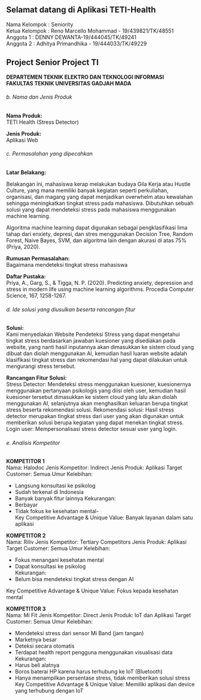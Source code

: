 ## Selamat datang di Aplikasi TETI-Health 

Nama Kelompok : Seniority<br/>
Ketua Kelompok : Reno Marcello Mohammad - 19/439821/TK/48551<br/> 
Anggota 1 : DENNY DEWANTA-19/444045/TK/49241  <br/>
Anggota 2 : Adhitya Primandhika - 19/444033/TK/49229  <br/>

## Project Senior Project TI

**DEPARTEMEN TEKNIK ELEKTRO DAN TEKNOLOGI INFORMASI  
FAKULTAS TEKNIK UNIVERSITAS GADJAH MADA**

###### b.	Nama dan Jenis Produk
**Nama Produk:**  
TETI Health (Stress Detector)

**Jenis Produk:**  
Aplikasi Web


###### c.	Permasalahan yang dipecahkan
**Latar Belakang:**  

Belakangan ini, mahasiswa kerap melakukan budaya Gila Kerja atau Hustle Culture, yang mana memiliki banyak kegiatan seperti perkuliahan, organisasi, dan magang yang dapat menjadikan overwhelm atau kewalahan sehingga meningkatkan tingkat stress pada mahasiswa. Dibutuhkan sebuah solusi yang dapat mendeteksi stress pada mahasiswa menggunakan machine learning.

Algoritma machine learning dapat digunakan sebagai pengklasifikasi lima tahap dari enxiety, depresi, dan stres menggunakan Decision Tree, Random Forest, Naive Bayes, SVM, dan algoritma lain dengan akurasi di atas 75% (Priya, 2020).


**Rumusan Permasalahan:**  
Bagaimana mendeteksi tingkat stress mahasiswa

**Daftar Pustaka:**  
Priya, A., Garg, S., & Tigga, N. P. (2020). Predicting anxiety, depression and stress in modern life using machine learning algorithms. Procedia Computer Science, 167, 1258-1267.


###### d.	Ide solusi yang diusulkan beserta rancangan fitur
**Solusi:**  
Kami menyediakan Website Pendeteksi Stress yang dapat mengetahui tingkat stress berdasarkan jawaban kuesioner yang disediakan pada website, yang nanti hasil inputannya akan dimasukkan ke sistem cloud yang dibuat dan diolah menggunakan AI, kemudian hasil luaran website adalah klasifikasi tingkat stress dan rekomendasi hal yang dapat dilakukan untuk mengurangi stress tersebut.

**Rancangan Fitur Solusi:**  
Stress Detector:	Mendeteksi stress menggunakan kuesioner, kuesionernya menggunakan pertanyaan psikologis yang diisi oleh user, kemudian hasil kuesioner tersebut dimasukkan ke sistem cloud yang lalu akan diolah menggunakan AI, selanjutnya akan menghasilkan keluaran berupa tingkat stress beserta rekomendasi solusi.
Rekomendasi solusi:	Hasil stress detector merupakan tingkat stress dari user yang akan digunakan untuk memberikan solusi berupa kegiatan yang dapat menekan tingkat stress.
Login user: Mempersonalisasi stress detector sesuai user yang login.

###### e.	Analisis Kompetitor 

**KOMPETITOR 1**  
Nama: Halodoc
Jenis Kompetitor: Indirect
Jenis Produk: Aplikasi
Target Customer: Semua Umur
Kelebihan:
-	Langsung konsultasi ke psikolog
-	Sudah terkenal di Indonesia
-	Banyak banyak fitur lainnya	
Kekurangan:
-	Berbayar
-	Tidak fokus ke kesehatan mental-	
Key Competitive Advantage & Unique Value:
Banyak layanan dalam satu aplikasi

**KOMPETITOR 2**  
Nama: Riliv
Jenis Kompetitor: Tertiary Competitors
Jenis Produk: Aplikasi
Target Customer: Semua Umur 
Kelebihan:
-	Fokus menangani kesehatan mental
-	Dapat konsultasi ke psikolog	
Kekurangan:
-	Belum bisa mendeteksi tingkat stress dengan AI

Key Competitive Advantage & Unique Value:
Fokus kepada kesehatan mental

**KOMPETITOR 3**  
Nama: Mi Fit
Jenis Kompetitor: Direct
Jenis Produk: IoT dan Aplikasi
Target Customer: Semua Umur
Kelebihan:
-	Mendeteksi stress dari sensor Mi Band (jam tangan)
-	Marketnya besar
-	Deteksi secara otomatis
-	Terdapat health report pengguna menggunakan visualisasi data	
Kekurangan:
-	Harus beli alatnya
-	Boros baterai HP karena harus terhubung ke IoT (Bluetooth)
-	Hanya menampilkan persentase stress, tidak memberikan solusi stress
Key Competitive Advantage & Unique Value:
Memiliki aplikasi dan device yang terhubung dengan IoT

